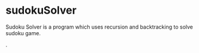 # sudokuSolver

Sudoku Solver is a program which uses recursion and backtracking to solve sudoku game.

.[](demo/demo.gif)

